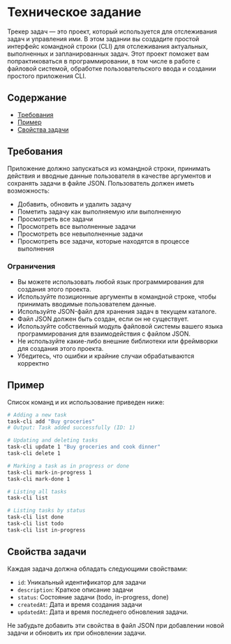 # Техническое задание

Трекер задач — это проект, который используется для отслеживания задач и управления ими. В этом задании вы создадите простой интерфейс командной строки (CLI) для отслеживания актуальных, выполненных и запланированных задач. Этот проект поможет вам попрактиковаться в программировании, в том числе в работе с файловой системой, обработке пользовательского ввода и создании простого приложения CLI.

## Содержание
- [Требования](#Требования)
- [Пример](#Пример)
- [Свойства задачи](#Свойства-задачи)

## Требования

Приложение должно запускаться из командной строки, принимать действия и вводные данные пользователя в качестве аргументов и сохранять задачи в файле JSON. Пользователь должен иметь возможность:
- Добавить, обновить и удалить задачу
- Пометить задачу как выполняемую или выполненную
- Просмотреть все задачи
- Просмотреть все выполненные задачи
- Просмотреть все невыполненные задачи
- Просмотреть все задачи, которые находятся в процессе выполнения

### Ограничения

- Вы можете использовать любой язык программирования для создания этого проекта.
- Используйте позиционные аргументы в командной строке, чтобы принимать вводимые пользователем данные.
- Используйте JSON-файл для хранения задач в текущем каталоге.
- Файл JSON должен быть создан, если он не существует.
- Используйте собственный модуль файловой системы вашего языка программирования для взаимодействия с файлом JSON.
- Не используйте какие-либо внешние библиотеки или фреймворки для создания этого проекта.
- Убедитесь, что ошибки и крайние случаи обрабатываются корректно

## Пример
Список команд и их использование приведен ниже:
```bash
# Adding a new task
task-cli add "Buy groceries"
# Output: Task added successfully (ID: 1)

# Updating and deleting tasks
task-cli update 1 "Buy groceries and cook dinner"
task-cli delete 1

# Marking a task as in progress or done
task-cli mark-in-progress 1
task-cli mark-done 1

# Listing all tasks
task-cli list

# Listing tasks by status
task-cli list done
task-cli list todo
task-cli list in-progress
```

## Свойства задачи

Каждая задача должна обладать следующими свойствами: 

- `id`: Уникальный идентификатор для задачи
- `description`: Краткое описание задачи
- `status`: Состояние задачи (todo, in-progress, done)
- `createdAt`: Дата и время создания задачи
- `updatedAt`: Дата и время последнего обновления задачи.

Не забудьте добавить эти свойства в файл JSON при добавлении новой задачи и обновить их при обновлении задачи.



